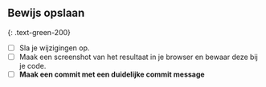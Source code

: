 ## Bewijs opslaan
{: .text-green-200}

- [ ] Sla je wijzigingen op.
- [ ] Maak een screenshot van het resultaat in je browser en bewaar deze bij je code.
- [ ] **Maak een commit met een duidelijke commit message**
